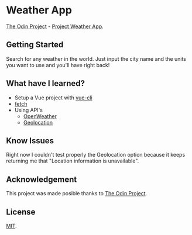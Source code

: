 # Weather App
[The Odin Project](https://www.theodinproject.com/) - [Project Weather App](https://www.theodinproject.com/courses/javascript/lessons/weather-app).

## Getting Started
Search for any weather in the world. Just input the city name and the units you
want to use and you'll have right back!

## What have I learned?
* Setup a Vue project with [vue-cli](https://cli.vuejs.org/)
* [fetch](https://developer.mozilla.org/en-US/docs/Web/API/Fetch_API/Using_Fetch)
* Using API's
  * [OpenWeather](https://openweathermap.org/current)
  * [Geolocation](https://developer.mozilla.org/en-US/docs/Web/API/Geolocation_API)

## Know Issues
Right now I couldn't test properly the Geolocation option because it keeps
returning me that "Location information is unavailable".

## Acknowledgement
This project was made posible thanks to [The Odin Project](https://www.theodinproject.com/).

## License
[MIT](https://mit-license.org/).
